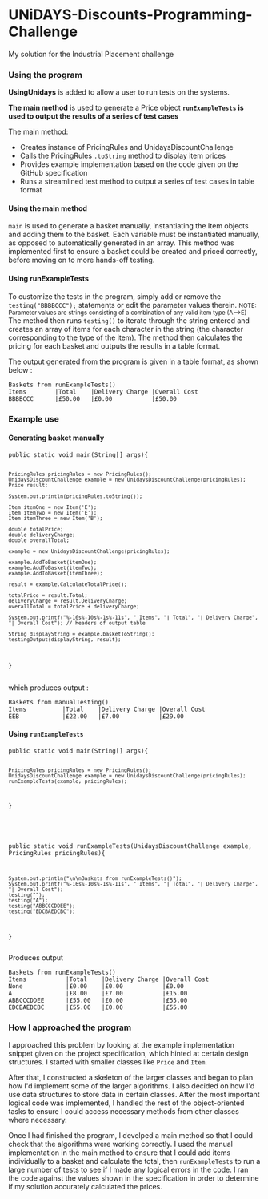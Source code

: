 # UNiDAYS-Discounts-Programming-Challenge
My solution for the Industrial Placement challenge

<h3> Using the program </h3>
<b>UsingUnidays</b> is added to allow a user to run tests on the systems.

<b>The main method</b> is used to generate a Price object 
<b><code>runExampleTests</code> is used to output the results of a series of test cases</b>
<br/>   

The main method:
<ul>
  <li>Creates instance of PricingRules and UnidaysDiscountChallenge</li>
  <li>Calls the PricingRules <code>.toString</code> method to display item prices</li>
  <li>Provides example implementation based on the code given on the GitHub specification</li>
  <li>Runs a streamlined test method to output a series of test cases in table format</li>
</ul> 

<h4>Using the main method</h4>
<code>main</code> is used to generate a basket manually, instantiating the Item objects and adding them to the basket. Each variable must be instantiated manually, as opposed to automatically generated in an array. This method was implemented first to ensure a basket could be created and priced correctly, before moving on to more hands-off testing. 

<h4>Using runExampleTests</h4>
To customize the tests in the program, simply add or remove the 
<code>testing("BBBBCCC");</code> statements or edit the parameter values therein.
<small>NOTE: Parameter values are strings consisting of a combination of any valid item type (A-->E)</small>
The method then runs <code>testing()</code> to iterate through the string entered and creates an array of items for each character in the string (the character corresponding to the type of the item). The method then calculates the pricing for each basket and outputs the results in a table format.

The output generated from the program is given in a table format, as shown below :
<pre><code>Baskets from runExampleTests()
Items        |Total    |Delivery Charge |Overall Cost 
BBBBCCC      |£50.00   |£0.00           |£50.00</code></pre>

<h3>Example use</h3>
<h4>Generating basket manually</h4>
<code><pre>
public static void main(String[] args){

    PricingRules pricingRules = new PricingRules();
    UnidaysDiscountChallenge example = new UnidaysDiscountChallenge(pricingRules);
    Price result;

    System.out.println(pricingRules.toString());

    Item itemOne = new Item('E');
    Item itemTwo = new Item('E');
    Item itemThree = new Item('B');

    double totalPrice;
    double deliveryCharge;
    double overallTotal;

    example = new UnidaysDiscountChallenge(pricingRules);

    example.AddToBasket(itemOne);
    example.AddToBasket(itemTwo);
    example.AddToBasket(itemThree);
 
    result = example.CalculateTotalPrice();
  
    totalPrice = result.Total;
    deliveryCharge = result.DeliveryCharge;
    overallTotal = totalPrice + deliveryCharge;

	System.out.printf("%-16s%-10s%-1s%-11s", " Items", "| Total", "| Delivery Charge", "| Overall Cost"); // Headers of output table

    String displayString = example.basketToString();
    testingOutput(displayString, result);
}</code></pre>
which produces output :
<pre><code>Baskets from manualTesting()
Items          |Total    |Delivery Charge |Overall Cost
EEB            |£22.00   |£7.00           |£29.00</code></pre>
<h4>Using <code>runExampleTests</code></h4>
<pre><code>public static void main(String[] args){

	PricingRules pricingRules = new PricingRules();
	UnidaysDiscountChallenge example = new UnidaysDiscountChallenge(pricingRules);
	runExampleTests(example, pricingRules);
}</pre></code>

<code><pre>

public static void runExampleTests(UnidaysDiscountChallenge example, PricingRules pricingRules){

	System.out.println("\n\nBaskets from runExampleTests()");
	System.out.printf("%-16s%-10s%-1s%-11s", " Items", "| Total", "| Delivery Charge", "| Overall Cost");
	testing("");
	testing("A");
	testing("ABBCCCDDEE");
	testing("EDCBAEDCBC");
	
}</pre></code>
Produces output
<pre><code>Baskets from runExampleTests()
Items           |Total    |Delivery Charge |Overall Cost
None            |£0.00    |£0.00           |£0.00         
A               |£8.00    |£7.00           |£15.00          
ABBCCCDDEE      |£55.00   |£0.00           |£55.00        
EDCBAEDCBC      |£55.00   |£0.00           |£55.00</code></pre>

<h3>How I approached the program</h3>

I approached this problem by looking at the example implementation snippet given on the project specification, which hinted at certain design structures. I started with smaller classes like <code>Price</code> and <code>Item</code>. 

After that, I constructed a skeleton of the larger classes and began to plan how I'd implement some of the larger algorithms. I also decided on how I'd use data structures to store data in certain classes. After the most important logical code was implemented, I handled the rest of the object-oriented tasks to ensure I could access necessary methods from other classes where necessary.

Once I had finished the program, I develped a main method so that I could check that the algorithms were working correctly. I used the manual implementation in the main method to ensure that I could add items individually to a basket and calculate the total, then <code>runExampleTests</code> to run a large number of tests to see if I made any logical errors in the code.
I ran the code against the values shown in the specification in order to determine if my solution accurately calculated the prices.

